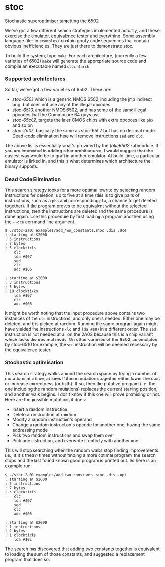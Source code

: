 # stoc
Stochastic superoptimiser targetting the 6502

We've got a few different search strategies implemented actually, and these exercise the emulator, equivalence tester and everything. Some assembly language files in `examples/` contain goofy code sequences that contain obvious inefficiencies. They are just there to demonstrate stoc.

To build the system, type `make`. For each architecture, (currently a few varieties of 6502) `make` will generate the appropriate source code and compile an executable named `stoc-$arch`.

### Supported architectures
So far, we've got a few varieties of 6502. These are:

- *stoc-6502* which is a generic NMOS 6502, including the jmp indirect bug, but does not use any of the illegal opcodes
- *stoc-6510*, another NMOS 6502, and has some of the same illegal opcodes that the Commodore 64 guys use
- *stoc-65c02*, targets the later CMOS chips with extra opcodes like `phx` and so on
- *stoc-2a03*, basically the same as stoc-6502 but has no decimal mode. Dead-code elimination here will remove instructions `sed` and `cld`.

The above list is essentially what's provided by the *fake6502* submodule. If you are interested in adding other architectures, I would suggest that the easiest way would be to graft in another emulator. At build-time, a particular emulator is linked in, and this is what determines which architecture the binary supports.

### Dead Code Elimination
This search strategy looks for a more optimal rewrite by selecting random instructions for deletion; up to five at a time (this is to give pairs of instructions, such as a `pha` and corresponding `pla`, a chance to get deleted together). If the program proves to be equivalent without the selected instructions, then the instructions are deleted and the same procedure is done again. Use this procedure by first loading a program and then using the `--dce` command line argument.

```
$ ./stoc-2a03 examples/add_two_constants.stoc .dis .dce
; starting at $2000
; 5 instructions
; 7 bytes
; 5 clockticks
	clc
	lda #$07
	sed
	clc
	adc #$05

; starting at $2000
; 3 instructions
; 5 bytes
; 18 clockticks
	lda #$07
	clc
	adc #$05

```

It might be worth noting that the input procedure above contains two instances of the `clc` instructions, and only one is needed. Either one may be deleted, and it is picked at random. Running the same program again might have yielded the instructions `clc` and `lda #$07` in a different order. The `sed` instruction is not needed at all on the 2A03 because this is a chip variant which lacks the decimal mode. On other varieties of the 6502, as emulated by stoc-6510 for example, the `sed` instruction will be deemed necessary by the equivalence tester.

### Stochastic optimisation
This search strategy walks around the search space by trying a number of mutations at a time, at sees if these mutations together either lower the cost or increase correctness (or both). If so, then the putative program (i.e. the one including the random mutations) replaces the current starting position, and another walk begins. I don't know if this one will prove promising or not. Here are the possible mutations it does:
 - Insert a random instruction
 - Delete an instruction at random
 - Modify a random instruction's operand
 - Change a random instruction's opcode for another one, having the same addressing mode
 - Pick two random instructions and swap them over
 - Pick one instruction, and overwrite it entirely with another one.

This will stop searching when the random walks stop finding improvements. I.e., if it's tried *n* times without finding a more optimal program, the search stops and the last found known good program is printed out. So here is an example run:
```
$ ./stoc-2a03 examples/add_two_constants.stoc .dis .opt
; starting at $2000
; 5 instructions
; 7 bytes
; 5 clockticks
	clc
	lda #$07
	sed
	clc
	adc #$05

; starting at $2000
; 1 instructions
; 2 bytes
; 1 clockticks
	lda #$0c

```
The search has discovered that adding two constants together is equivalent to loading the sum of those constants, and suggested a replacement program that does so.
